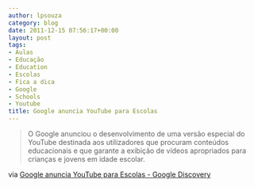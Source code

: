 ```yaml
---
author: lpsouza
category: blog
date: 2011-12-15 07:56:17+00:00
layout: post
tags:
- Aulas
- Educação
- Education
- Escolas
- Fica a dica
- Google
- Schools
- Youtube
title: Google anuncia YouTube para Escolas
---
```


> O Google anunciou o desenvolvimento de uma versão especial do YouTube destinada aos utilizadores que procuram conteúdos educacionais e que garante a exibição de vídeos apropriados para crianças e jovens em idade escolar.

via [Google anuncia YouTube para Escolas - Google Discovery](http://googlediscovery.com/2011/12/13/google-anuncia-youtube-para-escolas/?utm_source=feedburner&utm_medium=feed&utm_campaign=Feed%3A+googlediscovery+%28Google+Discovery.com%29)